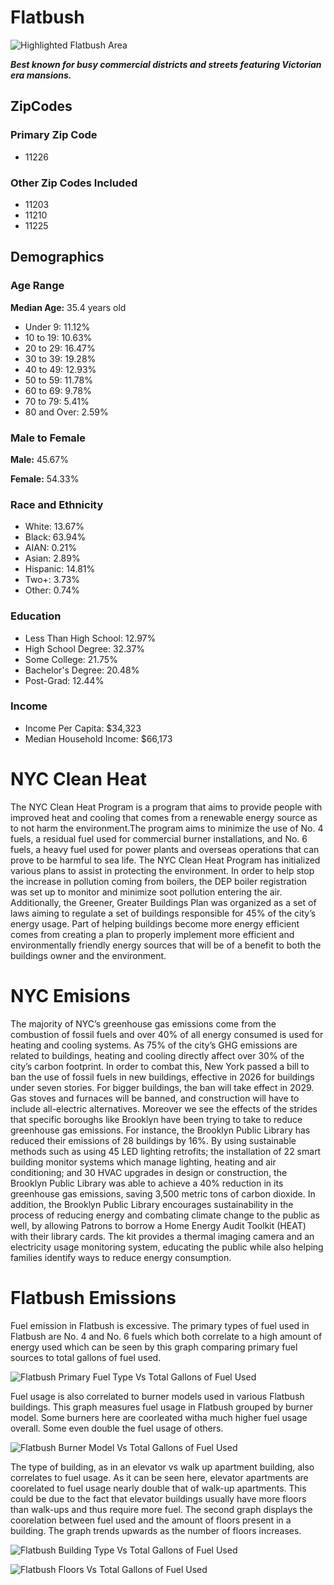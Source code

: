 # Flatbush
![Highlighted Flatbush Area](Flatbush_Highlighted.png)

***Best known for busy commercial districts and streets featuring Victorian era mansions.*** 

## ZipCodes

### Primary Zip Code

- 11226

### Other Zip Codes Included

- 11203
- 11210
- 11225

## Demographics

### Age Range

**Median Age:** 35.4 years old
- Under 9: 11.12%
- 10 to 19: 10.63%
- 20 to 29: 16.47%
- 30 to 39: 19.28%
- 40 to 49: 12.93%
- 50 to 59: 11.78%
- 60 to 69: 9.78%
- 70 to 79: 5.41%
- 80 and Over: 2.59%

### Male to Female

**Male:** 45.67%

**Female:** 54.33%

### Race and Ethnicity

- White: 13.67%
- Black: 63.94%
- AIAN: 0.21%
- Asian: 2.89%
- Hispanic: 14.81%
- Two+: 3.73%
- Other: 0.74%

### Education

- Less Than High School: 12.97%
- High School Degree: 32.37%
- Some College: 21.75%
- Bachelor's Degree: 20.48%
- Post-Grad: 12.44%

### Income

- Income Per Capita: $34,323
- Median Household Income: $66,173

# NYC Clean Heat

  The NYC Clean Heat Program is a program that aims to provide people with improved heat and cooling that comes from a renewable energy source as to not harm the environment.The program aims to minimize the use of No. 4 fuels, a residual fuel used for commercial burner installations, and No. 6 fuels, a heavy fuel used for power plants and overseas operations that can prove to be harmful to sea life. The NYC Clean Heat Program has initialized various plans to assist in protecting the environment. In order to help stop the increase in pollution coming from boilers, the DEP boiler registration was set up to monitor and minimize soot pollution entering the air. Additionally, the Greener, Greater Buildings Plan was organized as a set of laws aiming to regulate a set of buildings responsible for 45% of the city’s energy usage. Part of helping buildings become more energy efficient comes from creating a plan to properly implement more efficient and environmentally friendly energy sources that will be of a benefit to both the buildings owner and the environment.

# NYC Emisions

  The majority of NYC’s greenhouse gas emissions come from the combustion of fossil fuels and over 40% of all energy consumed is used for heating and cooling systems. As 75% of the city’s GHG emissions are related to buildings, heating and cooling directly affect over 30% of the city’s carbon footprint. In order to combat this, New York passed a bill to ban the use of fossil fuels in new buildings, effective in 2026 for buildings under seven stories. For bigger buildings, the ban will take effect in 2029. Gas stoves and furnaces will be banned, and construction will have to include all-electric alternatives. Moreover we see the effects of the strides that specific boroughs like Brooklyn have been trying to take to reduce greenhouse gas emissions. For instance, the Brooklyn Public Library has reduced their emissions of 28 buildings by 16%. By using sustainable methods such as using 45 LED lighting retrofits; the installation of 22 smart building monitor systems which manage lighting, heating and air conditioning; and 30 HVAC upgrades in design or construction, the Brooklyn Public Library was able to achieve a 40% reduction in its greenhouse gas emissions, saving 3,500 metric tons of carbon dioxide. In addition, the Brooklyn Public Library encourages sustainability in the process of reducing energy and combating climate change to the public as well, by allowing Patrons to borrow a Home Energy Audit Toolkit (HEAT) with their library cards. The kit provides a thermal imaging camera and an electricity usage monitoring system, educating the public while also helping families identify ways to reduce energy consumption.

# Flatbush Emissions

Fuel emission in Flatbush is excessive. The primary types of fuel used in Flatbush are No. 4 and No. 6 fuels which both correlate to a high amount of energy used which can be seen by this graph comparing primary fuel sources to total gallons of fuel used.

![Flatbush Primary Fuel Type Vs Total Gallons of Fuel Used](Flatbush_Fuel_Type.png)

Fuel usage is also correlated to burner models used in various Flatbush buildings. This graph measures fuel usage in Flatbush grouped by burner model. Some burners here are coorleated witha much higher fuel usage overall. Some even double the fuel usage of others.

![Flatbush Burner Model Vs Total Gallons of Fuel Used](Flatbush_Burner.png)

The type of building, as in an elevator vs walk up apartment building, also correlates to fuel usage. As it can be seen here, elevator apartments are coorelated to fuel usage nearly double that of walk-up apartments. This could be due to the fact that elevator buildings usually have more floors than walk-ups and thus require more fuel. The second graph displays the coorelation between fuel used and the amount of floors present in a building. The graph trends upwards as the number of floors increases.

![Flatbush Building Type Vs Total Gallons of Fuel Used](Flatbush_Elevator.png)

![Flatbush Floors Vs Total Gallons of Fuel Used](Flatbush_Floors.png)




